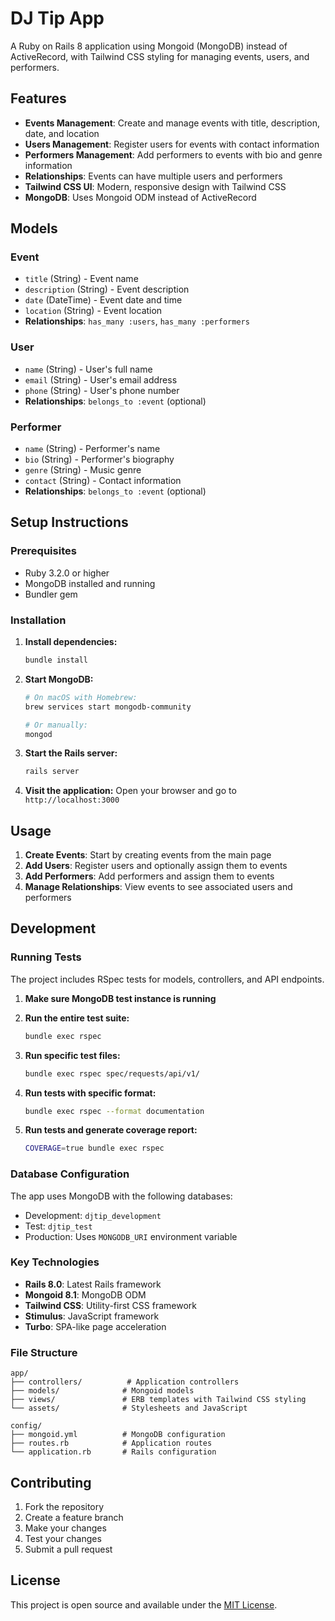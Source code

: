 # DJ Tip App

A Ruby on Rails 8 application using Mongoid (MongoDB) instead of ActiveRecord, with Tailwind CSS styling for managing events, users, and performers.

## Features

- **Events Management**: Create and manage events with title, description, date, and location
- **Users Management**: Register users for events with contact information
- **Performers Management**: Add performers to events with bio and genre information
- **Relationships**: Events can have multiple users and performers
- **Tailwind CSS UI**: Modern, responsive design with Tailwind CSS
- **MongoDB**: Uses Mongoid ODM instead of ActiveRecord

## Models

### Event
- `title` (String) - Event name
- `description` (String) - Event description
- `date` (DateTime) - Event date and time
- `location` (String) - Event location
- **Relationships**: `has_many :users`, `has_many :performers`

### User
- `name` (String) - User's full name
- `email` (String) - User's email address
- `phone` (String) - User's phone number
- **Relationships**: `belongs_to :event` (optional)

### Performer
- `name` (String) - Performer's name
- `bio` (String) - Performer's biography
- `genre` (String) - Music genre
- `contact` (String) - Contact information
- **Relationships**: `belongs_to :event` (optional)

## Setup Instructions

### Prerequisites
- Ruby 3.2.0 or higher
- MongoDB installed and running
- Bundler gem

### Installation

1. **Install dependencies:**
   ```bash
   bundle install
   ```

2. **Start MongoDB:**
   ```bash
   # On macOS with Homebrew:
   brew services start mongodb-community
   
   # Or manually:
   mongod
   ```

3. **Start the Rails server:**
   ```bash
   rails server
   ```

4. **Visit the application:**
   Open your browser and go to `http://localhost:3000`

## Usage

1. **Create Events**: Start by creating events from the main page
2. **Add Users**: Register users and optionally assign them to events
3. **Add Performers**: Add performers and assign them to events
4. **Manage Relationships**: View events to see associated users and performers

## Development

### Running Tests

The project includes RSpec tests for models, controllers, and API endpoints.

1. **Make sure MongoDB test instance is running**

2. **Run the entire test suite:**
   ```bash
   bundle exec rspec
   ```

3. **Run specific test files:**
   ```bash
   bundle exec rspec spec/requests/api/v1/
   ```

4. **Run tests with specific format:**
   ```bash
   bundle exec rspec --format documentation
   ```

5. **Run tests and generate coverage report:**
   ```bash
   COVERAGE=true bundle exec rspec
   ```

### Database Configuration

The app uses MongoDB with the following databases:
- Development: `djtip_development`
- Test: `djtip_test`
- Production: Uses `MONGODB_URI` environment variable

### Key Technologies

- **Rails 8.0**: Latest Rails framework
- **Mongoid 8.1**: MongoDB ODM
- **Tailwind CSS**: Utility-first CSS framework
- **Stimulus**: JavaScript framework
- **Turbo**: SPA-like page acceleration

### File Structure

```
app/
├── controllers/          # Application controllers
├── models/              # Mongoid models
├── views/               # ERB templates with Tailwind CSS styling
└── assets/              # Stylesheets and JavaScript

config/
├── mongoid.yml          # MongoDB configuration
├── routes.rb            # Application routes
└── application.rb       # Rails configuration
```

## Contributing

1. Fork the repository
2. Create a feature branch
3. Make your changes
4. Test your changes
5. Submit a pull request

## License

This project is open source and available under the [MIT License](LICENSE).
